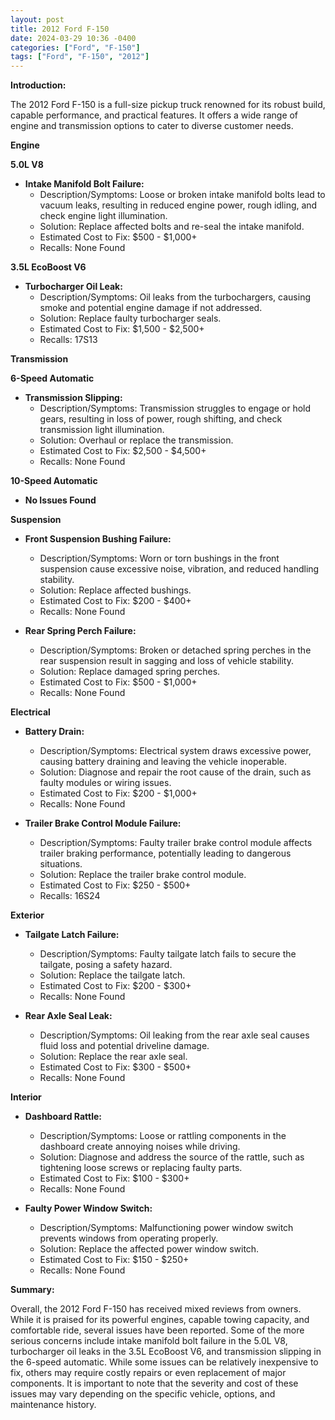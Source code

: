 ```yaml
---
layout: post
title: 2012 Ford F-150
date: 2024-03-29 10:36 -0400
categories: ["Ford", "F-150"]
tags: ["Ford", "F-150", "2012"]
---
```

**Introduction:**

The 2012 Ford F-150 is a full-size pickup truck renowned for its robust build, capable performance, and practical features. It offers a wide range of engine and transmission options to cater to diverse customer needs.

**Engine**

**5.0L V8**
* **Intake Manifold Bolt Failure:**
    * Description/Symptoms: Loose or broken intake manifold bolts lead to vacuum leaks, resulting in reduced engine power, rough idling, and check engine light illumination.
    * Solution: Replace affected bolts and re-seal the intake manifold.
    * Estimated Cost to Fix: $500 - $1,000+
    * Recalls: None Found

**3.5L EcoBoost V6**
* **Turbocharger Oil Leak:**
    * Description/Symptoms: Oil leaks from the turbochargers, causing smoke and potential engine damage if not addressed.
    * Solution: Replace faulty turbocharger seals.
    * Estimated Cost to Fix: $1,500 - $2,500+
    * Recalls: 17S13

**Transmission**

**6-Speed Automatic**
* **Transmission Slipping:**
    * Description/Symptoms: Transmission struggles to engage or hold gears, resulting in loss of power, rough shifting, and check transmission light illumination.
    * Solution: Overhaul or replace the transmission.
    * Estimated Cost to Fix: $2,500 - $4,500+
    * Recalls: None Found

**10-Speed Automatic**
* **No Issues Found**

**Suspension**

* **Front Suspension Bushing Failure:**
    * Description/Symptoms: Worn or torn bushings in the front suspension cause excessive noise, vibration, and reduced handling stability.
    * Solution: Replace affected bushings.
    * Estimated Cost to Fix: $200 - $400+
    * Recalls: None Found

* **Rear Spring Perch Failure:**
    * Description/Symptoms: Broken or detached spring perches in the rear suspension result in sagging and loss of vehicle stability.
    * Solution: Replace damaged spring perches.
    * Estimated Cost to Fix: $500 - $1,000+
    * Recalls: None Found

**Electrical**

* **Battery Drain:**
    * Description/Symptoms: Electrical system draws excessive power, causing battery draining and leaving the vehicle inoperable.
    * Solution: Diagnose and repair the root cause of the drain, such as faulty modules or wiring issues.
    * Estimated Cost to Fix: $200 - $1,000+
    * Recalls: None Found

* **Trailer Brake Control Module Failure:**
    * Description/Symptoms: Faulty trailer brake control module affects trailer braking performance, potentially leading to dangerous situations.
    * Solution: Replace the trailer brake control module.
    * Estimated Cost to Fix: $250 - $500+
    * Recalls: 16S24

**Exterior**

* **Tailgate Latch Failure:**
    * Description/Symptoms: Faulty tailgate latch fails to secure the tailgate, posing a safety hazard.
    * Solution: Replace the tailgate latch.
    * Estimated Cost to Fix: $200 - $300+
    * Recalls: None Found

* **Rear Axle Seal Leak:**
    * Description/Symptoms: Oil leaking from the rear axle seal causes fluid loss and potential driveline damage.
    * Solution: Replace the rear axle seal.
    * Estimated Cost to Fix: $300 - $500+
    * Recalls: None Found

**Interior**

* **Dashboard Rattle:**
    * Description/Symptoms: Loose or rattling components in the dashboard create annoying noises while driving.
    * Solution: Diagnose and address the source of the rattle, such as tightening loose screws or replacing faulty parts.
    * Estimated Cost to Fix: $100 - $300+
    * Recalls: None Found

* **Faulty Power Window Switch:**
    * Description/Symptoms: Malfunctioning power window switch prevents windows from operating properly.
    * Solution: Replace the affected power window switch.
    * Estimated Cost to Fix: $150 - $250+
    * Recalls: None Found

**Summary:**

Overall, the 2012 Ford F-150 has received mixed reviews from owners. While it is praised for its powerful engines, capable towing capacity, and comfortable ride, several issues have been reported. Some of the more serious concerns include intake manifold bolt failure in the 5.0L V8, turbocharger oil leaks in the 3.5L EcoBoost V6, and transmission slipping in the 6-speed automatic. While some issues can be relatively inexpensive to fix, others may require costly repairs or even replacement of major components. It is important to note that the severity and cost of these issues may vary depending on the specific vehicle, options, and maintenance history.
